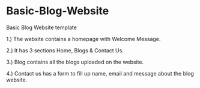 # Basic-Blog-Website
Basic Blog Website template

1.) The website contains a homepage with Welcome Message. 

2.) It has 3 sections Home, Blogs & Contact Us.

3.) Blog contains all the blogs uploaded on the website.

4.) Contact us has a form to fill up name, email and message about the blog website.
